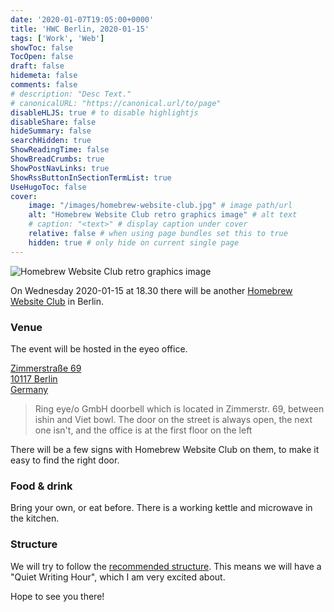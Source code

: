 ```yaml
---
date: '2020-01-07T19:05:00+0000'
title: 'HWC Berlin, 2020-01-15'
tags: ['Work', 'Web']
showToc: false
TocOpen: false
draft: false
hidemeta: false
comments: false
# description: "Desc Text."
# canonicalURL: "https://canonical.url/to/page"
disableHLJS: true # to disable highlightjs
disableShare: false
hideSummary: false
searchHidden: true
ShowReadingTime: false
ShowBreadCrumbs: true
ShowPostNavLinks: true
ShowRssButtonInSectionTermList: true
UseHugoToc: false
cover:
    image: "/images/homebrew-website-club.jpg" # image path/url
    alt: "Homebrew Website Club retro graphics image" # alt text
    # caption: "<text>" # display caption under cover
    relative: false # when using page bundles set this to true
    hidden: true # only hide on current single page
---
```


![Homebrew Website Club retro graphics image](/images/homebrew-website-club.jpg)

On Wednesday 2020-01-15 at 18.30 there will be another [Homebrew Website Club](https://indieweb.org/Homebrew_Website_Club) in Berlin.

### Venue

The event will be hosted in the eyeo office.

<a href="https://goo.gl/maps/DxVLE6f6xVh2gtSAA">
Zimmerstraße 69<br/>
10117 Berlin<br/>
Germany<br/>
</a>

> Ring eye/o GmbH doorbell which is located in Zimmerstr. 69, between ishin and Viet bowl. The door on the street is always open, the next one isn't, and the office is at the first floor on the left

There will be a few signs with Homebrew Website Club on them, to make it easy to find the right door.

### Food & drink

Bring your own, or eat before. There is a working kettle and microwave in the kitchen.

### Structure

We will try to follow the [recommended structure](https://indieweb.org/Homebrew_Website_Club#structure). This means we will have a "Quiet Writing Hour", which I am very excited about.

Hope to see you there!
